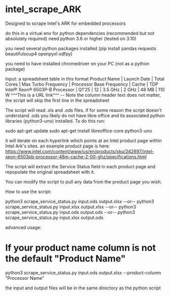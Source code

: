 # intel_scrape_ARK
Designed to scrape Intel's ARK for embedded processors

do this in a virtual env for python dependencies (recommended but not absolutely required)
need python 3.6 or higher (tested on 3.10)

you need several python packages installed (pip install pandas requests beautifulsoup4 openpyxl odfpy)

you need to have installed chromedriver on your PC (not as a python package)

Input:
a spreadsheet table in this format
         Product Name          |  Launch Date  |  Total Cores  |  Max Turbo Frequency  |  Processor Base Frequency  |  Cache  | TDP
Intel® Xeon® 6503P-B Processor | 	   Q1'25	   |     12	       |     3.5 GHz	         |          2 GHz	            |  48 MB  | 110 W
      ^^^This is a URL link^^^
-- Note the column header text does not matter, the script will skip the first line in the spreadsheet

The script will read .xls and .ods files.  if for some reason the script doesn't understand .ods you likely do not have
libre office and its associated python libraries (python3-uno) installed.   To do this run: 

sudo apt-get update
sudo apt-get install libreoffice-core python3-uno

it will iterate on each hyperlink which points at an Intel product page within Intel Ark's sites.
an example product page is here: https://www.intel.com/content/www/us/en/products/sku/242897/intel-xeon-6503pb-processor-48m-cache-2-00-ghz/specifications.html 

The script will extract the Service Status field in each product page and repopulate the original spreadsheet with it.

You can modify the script to pull any data from the product page you wish. 

How to use the script: 

python3 scrape_service_status.py input.ods output.xlsx  --or--
python3 scrape_service_status.py input.xlsx output.xlsx --or--
python3 scrape_service_status.py input.ods output.ods   --or--
python3 scrape_service_status.py input.xlsx output.ods

advanced usage: 

# If your product name column is not the default "Product Name"
python3 scrape_service_status.py input.ods output.xlsx --product-column "Processor Name"

the input and output files will be in the same directory as the python script
